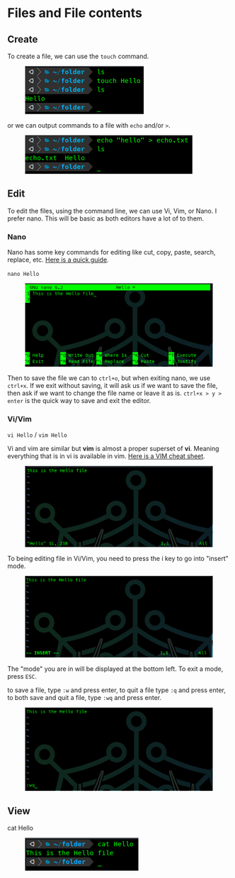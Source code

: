 # Files and File contents

## Create

To create a file, we can use the `touch` command.

<figure><img src="../../.gitbook/assets/image (1) (1) (1).png" alt=""><figcaption></figcaption></figure>

or we can output commands to a file with `echo` and/or `>`.

<figure><img src="../../.gitbook/assets/image (1) (1) (1) (1).png" alt=""><figcaption></figcaption></figure>

## Edit

To edit the files, using the command line, we can use Vi, Vim, or Nano. I prefer nano. This will be basic as both editors have a lot of to them.

### Nano

Nano has some key commands for editing like cut, copy, paste, search, replace, etc. [Here is a quick guide](https://linuxize.com/post/how-to-use-nano-text-editor/).

`nano Hello`

<figure><img src="../../.gitbook/assets/image (2) (1) (1).png" alt=""><figcaption></figcaption></figure>

Then to save the file we can to `ctrl+o`, but when exiting nano, we use `ctrl+x`. If we exit without saving, it will ask us if we want to save the file, then ask if we want to change the file name or leave it as is. `ctrl+x > y > enter` is the quick way to save and exit the editor.

### Vi/Vim

`vi Hello` / `vim Hello`

Vi and vim are similar but **vim** is almost a proper superset of **vi**. Meaning everything that is in vi is available in vim. [Here is a VIM cheat sheet](https://vim.rtorr.com/).

<figure><img src="../../.gitbook/assets/image (3) (1) (1).png" alt=""><figcaption></figcaption></figure>

To being editing  file in Vi/Vim, you need to press the i key to go into "insert" mode.

<figure><img src="../../.gitbook/assets/image (4) (1) (1).png" alt=""><figcaption></figcaption></figure>

The "mode" you are in will be displayed at the bottom left. To exit a mode, press `ESC`.

to save a file, type `:w` and press enter, to quit a file type `:q` and press enter, to both save and quit a file, type `:wq` and press enter.

<figure><img src="../../.gitbook/assets/image (5) (1) (1).png" alt=""><figcaption></figcaption></figure>

## View

cat Hello

<figure><img src="../../.gitbook/assets/image (6) (1) (1).png" alt=""><figcaption></figcaption></figure>

